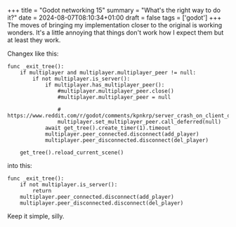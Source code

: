 +++
title = "Godot networking 15"
summary = "What's the right way to do it?"
date = 2024-08-07T08:10:34+01:00
draft = false
tags = ['godot']
+++
The moves of bringing my implementation closer to the original is working wonders. It's a little annoying that things don't work how I expect them but at least they work.

Changex like this:
```
func _exit_tree():
	if multiplayer and multiplayer.multiplayer_peer != null:
		if not multiplayer.is_server():
			if multiplayer.has_multiplayer_peer():
				#multiplayer.multiplayer_peer.close()
				#multiplayer.multiplayer_peer = null

				# https://www.reddit.com/r/godot/comments/kpnkrp/server_crash_on_client_disconnect_help/
				multiplayer.set_multiplayer_peer.call_deferred(null)
			await get_tree().create_timer(1).timeout
			multiplayer.peer_connected.disconnect(add_player)
			multiplayer.peer_disconnected.disconnect(del_player)

	get_tree().reload_current_scene()
```

into this:
```
func _exit_tree():
	if not multiplayer.is_server():
		return
	multiplayer.peer_connected.disconnect(add_player)
	multiplayer.peer_disconnected.disconnect(del_player)
```

Keep it simple, silly.
